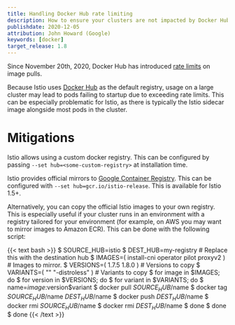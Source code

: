 ```yaml
---
title: Handling Docker Hub rate limiting
description: How to ensure your clusters are not impacted by Docker Hub rate limiting.
publishdate: 2020-12-05
attribution: John Howard (Google)
keywords: [docker]
target_release: 1.8
---
```


Since November 20th, 2020, Docker Hub has introduced [rate limits](https://www.docker.com/increase-rate-limits) on image pulls.

Because Istio uses [Docker Hub](https://hub.docker.com/u/istio) as the default registry, usage on a large cluster may lead
to pods failing to startup due to exceeding rate limits. This can be especially problematic for Istio, as there is typically
the Istio sidecar image alongside most pods in the cluster.

# Mitigations

Istio allows using a custom docker registry. This can be configured by passing `--set hub=<some-custom-registry>` at installation time.

Istio provides official mirrors to [Google Container Registry](`gcr.io/istio-release`). This can be configured with `--set hub=gcr.io/istio-release`. This is available for Istio 1.5+.

Alternatively, you can copy the official Istio images to your own registry. This is especially useful if your cluster runs in an environment with a registry tailored for your environment (for example, on AWS you may want to mirror images to Amazon ECR). This can be done with the following script:

{{< text bash >}}
$ SOURCE_HUB=istio
$ DEST_HUB=my-registry # Replace this with the destination hub
$ IMAGES=( install-cni operator pilot proxyv2 ) # Images to mirror.
$ VERSIONS=( 1.7.5 1.8.0 ) # Versions to copy
$ VARIANTS=( "" "-distroless" ) # Variants to copy
$ for image in $IMAGES; do
$ for version in $VERSIONS; do
$ for variant in $VARIANTS; do
$   name=$image:$version$variant
$   docker pull $SOURCE_HUB/$name
$   docker tag $SOURCE_HUB/$name $DEST_HUB/$name
$   docker push $DEST_HUB/$name
$   docker rmi $SOURCE_HUB/$name
$   docker rmi $DEST_HUB/$name
$ done
$ done
$ done
{{< /text >}}
